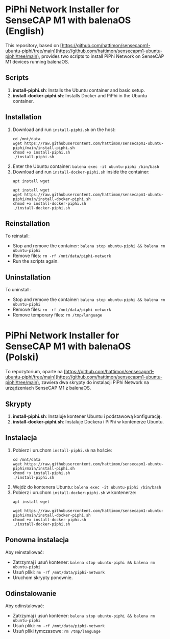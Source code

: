 # PiPhi Network Installer for SenseCAP M1 with balenaOS (English)

This repository, based on [https://github.com/hattimon/sensecapm1-ubuntu-piphi/tree/main](https://github.com/hattimon/sensecapm1-ubuntu-piphi/tree/main), provides two scripts to install PiPhi Network on SenseCAP M1 devices running balenaOS.

## Scripts
1. **install-piphi.sh**: Installs the Ubuntu container and basic setup.
2. **install-docker-piphi.sh**: Installs Docker and PiPhi in the Ubuntu container.

## Installation
1. Download and run `install-piphi.sh` on the host:
   ```
   cd /mnt/data
   wget https://raw.githubusercontent.com/hattimon/sensecapm1-ubuntu-piphi/main/install-piphi.sh
   chmod +x install-piphi.sh
   ./install-piphi.sh
   ```
2. Enter the Ubuntu container: `balena exec -it ubuntu-piphi /bin/bash`
3. Download and run `install-docker-piphi.sh` inside the container:
   ```
   apt install wget
   ```
   ```
   apt install wget
   wget https://raw.githubusercontent.com/hattimon/sensecapm1-ubuntu-piphi/main/install-docker-piphi.sh
   chmod +x install-docker-piphi.sh
   ./install-docker-piphi.sh
   ```

## Reinstallation
To reinstall:
- Stop and remove the container: `balena stop ubuntu-piphi && balena rm ubuntu-piphi`
- Remove files: `rm -rf /mnt/data/piphi-network`
- Run the scripts again.

## Uninstallation
To uninstall:
- Stop and remove the container: `balena stop ubuntu-piphi && balena rm ubuntu-piphi`
- Remove files: `rm -rf /mnt/data/piphi-network`
- Remove temporary files: `rm /tmp/language`

# PiPhi Network Installer for SenseCAP M1 with balenaOS (Polski)

To repozytorium, oparte na [https://github.com/hattimon/sensecapm1-ubuntu-piphi/tree/main](https://github.com/hattimon/sensecapm1-ubuntu-piphi/tree/main), zawiera dwa skrypty do instalacji PiPhi Network na urządzeniach SenseCAP M1 z balenaOS.

## Skrypty
1. **install-piphi.sh**: Instaluje kontener Ubuntu i podstawową konfigurację.
2. **install-docker-piphi.sh**: Instaluje Dockera i PiPhi w kontenerze Ubuntu.

## Instalacja
1. Pobierz i uruchom `install-piphi.sh` na hoście:
   ```
   cd /mnt/data
   wget https://raw.githubusercontent.com/hattimon/sensecapm1-ubuntu-piphi/main/install-piphi.sh
   chmod +x install-piphi.sh
   ./install-piphi.sh
   ```
2. Wejdź do kontenera Ubuntu: `balena exec -it ubuntu-piphi /bin/bash`
3. Pobierz i uruchom `install-docker-piphi.sh` w kontenerze:
   ```
   apt install wget
   ```
   ```
   wget https://raw.githubusercontent.com/hattimon/sensecapm1-ubuntu-piphi/main/install-docker-piphi.sh
   chmod +x install-docker-piphi.sh
   ./install-docker-piphi.sh
   ```

## Ponowna instalacja
Aby reinstallować:
- Zatrzymaj i usuń kontener: `balena stop ubuntu-piphi && balena rm ubuntu-piphi`
- Usuń pliki: `rm -rf /mnt/data/piphi-network`
- Uruchom skrypty ponownie.

## Odinstalowanie
Aby odinstalować:
- Zatrzymaj i usuń kontener: `balena stop ubuntu-piphi && balena rm ubuntu-piphi`
- Usuń pliki: `rm -rf /mnt/data/piphi-network`
- Usuń pliki tymczasowe: `rm /tmp/language`
